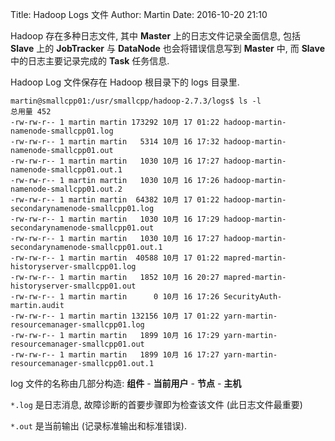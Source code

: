 Title: Hadoop Logs 文件
Author: Martin
Date: 2016-10-20 21:10

Hadoop 存在多种日志文件, 其中 **Master** 上的日志文件记录全面信息, 包括 **Slave** 上的 **JobTracker** 与 **DataNode** 也会将错误信息写到 **Master** 中, 而 **Slave** 中的日志主要记录完成的 **Task** 任务信息.

Hadoop Log 文件保存在 Hadoop 根目录下的 logs 目录里.

```shell
martin@smallcpp01:/usr/smallcpp/hadoop-2.7.3/logs$ ls -l
总用量 452
-rw-rw-r-- 1 martin martin 173292 10月 17 01:22 hadoop-martin-namenode-smallcpp01.log
-rw-rw-r-- 1 martin martin   5314 10月 16 17:32 hadoop-martin-namenode-smallcpp01.out
-rw-rw-r-- 1 martin martin   1030 10月 16 17:27 hadoop-martin-namenode-smallcpp01.out.1
-rw-rw-r-- 1 martin martin   1030 10月 16 17:26 hadoop-martin-namenode-smallcpp01.out.2
-rw-rw-r-- 1 martin martin  64382 10月 17 01:22 hadoop-martin-secondarynamenode-smallcpp01.log
-rw-rw-r-- 1 martin martin   1030 10月 16 17:29 hadoop-martin-secondarynamenode-smallcpp01.out
-rw-rw-r-- 1 martin martin   1030 10月 16 17:27 hadoop-martin-secondarynamenode-smallcpp01.out.1
-rw-rw-r-- 1 martin martin  40588 10月 17 01:22 mapred-martin-historyserver-smallcpp01.log
-rw-rw-r-- 1 martin martin   1852 10月 16 20:27 mapred-martin-historyserver-smallcpp01.out
-rw-rw-r-- 1 martin martin      0 10月 16 17:26 SecurityAuth-martin.audit
-rw-rw-r-- 1 martin martin 132156 10月 17 01:22 yarn-martin-resourcemanager-smallcpp01.log
-rw-rw-r-- 1 martin martin   1899 10月 16 17:29 yarn-martin-resourcemanager-smallcpp01.out
-rw-rw-r-- 1 martin martin   1899 10月 16 17:27 yarn-martin-resourcemanager-smallcpp01.out.1
```

log 文件的名称由几部分构造: **组件** \- **当前用户** \- **节点** \- **主机**

`*.log` 是日志消息, 故障诊断的首要步骤即为检查该文件 (此日志文件最重要)

`*.out` 是当前输出 (记录标准输出和标准错误).
